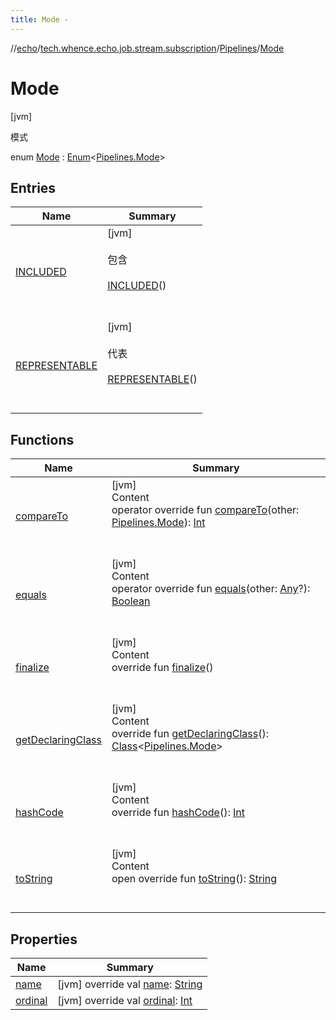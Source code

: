 ```yaml
---
title: Mode -
---
```

//[echo](../../../index.md)/[tech.whence.echo.job.stream.subscription](../../index.md)/[Pipelines](../index.md)/[Mode](index.md)



# Mode  
 [jvm] 

模式

enum [Mode](index.md) : [Enum](https://kotlinlang.org/api/latest/jvm/stdlib/kotlin/-enum/index.html)<[Pipelines.Mode](index.md)>    


## Entries  
  
|  Name|  Summary| 
|---|---|
| [INCLUDED](-i-n-c-l-u-d-e-d/index.md)|  [jvm] <br><br>包含<br><br>[INCLUDED](-i-n-c-l-u-d-e-d/index.md)()  <br>  <br>   <br>
| [REPRESENTABLE](-r-e-p-r-e-s-e-n-t-a-b-l-e/index.md)|  [jvm] <br><br>代表<br><br>[REPRESENTABLE](-r-e-p-r-e-s-e-n-t-a-b-l-e/index.md)()  <br>  <br>   <br>


## Functions  
  
|  Name|  Summary| 
|---|---|
| [compareTo](-r-e-p-r-e-s-e-n-t-a-b-l-e/index.md#kotlin/Enum/compareTo/#tech.whence.echo.job.stream.subscription.Pipelines.Mode/PointingToDeclaration/)| [jvm]  <br>Content  <br>operator override fun [compareTo](-r-e-p-r-e-s-e-n-t-a-b-l-e/index.md#kotlin/Enum/compareTo/#tech.whence.echo.job.stream.subscription.Pipelines.Mode/PointingToDeclaration/)(other: [Pipelines.Mode](index.md)): [Int](https://kotlinlang.org/api/latest/jvm/stdlib/kotlin/-int/index.html)  <br><br><br>
| [equals](../../../tech.whence.echo.webclient.response/-response-mocker/-purpose/-p-a-r-s-e-d/index.md#kotlin/Enum/equals/#kotlin.Any?/PointingToDeclaration/)| [jvm]  <br>Content  <br>operator override fun [equals](../../../tech.whence.echo.webclient.response/-response-mocker/-purpose/-p-a-r-s-e-d/index.md#kotlin/Enum/equals/#kotlin.Any?/PointingToDeclaration/)(other: [Any](https://kotlinlang.org/api/latest/jvm/stdlib/kotlin/-any/index.html)?): [Boolean](https://kotlinlang.org/api/latest/jvm/stdlib/kotlin/-boolean/index.html)  <br><br><br>
| [finalize](../../../tech.whence.echo.webclient.response/-response-mocker/-purpose/-p-a-r-s-e-d/index.md#kotlin/Enum/finalize/#/PointingToDeclaration/)| [jvm]  <br>Content  <br>override fun [finalize](../../../tech.whence.echo.webclient.response/-response-mocker/-purpose/-p-a-r-s-e-d/index.md#kotlin/Enum/finalize/#/PointingToDeclaration/)()  <br><br><br>
| [getDeclaringClass](../../../tech.whence.echo.webclient.response/-response-mocker/-purpose/-p-a-r-s-e-d/index.md#kotlin/Enum/getDeclaringClass/#/PointingToDeclaration/)| [jvm]  <br>Content  <br>override fun [getDeclaringClass](../../../tech.whence.echo.webclient.response/-response-mocker/-purpose/-p-a-r-s-e-d/index.md#kotlin/Enum/getDeclaringClass/#/PointingToDeclaration/)(): [Class](https://docs.oracle.com/javase/8/docs/api/java/lang/Class.html)<[Pipelines.Mode](index.md)>  <br><br><br>
| [hashCode](../../../tech.whence.echo.webclient.response/-response-mocker/-purpose/-p-a-r-s-e-d/index.md#kotlin/Enum/hashCode/#/PointingToDeclaration/)| [jvm]  <br>Content  <br>override fun [hashCode](../../../tech.whence.echo.webclient.response/-response-mocker/-purpose/-p-a-r-s-e-d/index.md#kotlin/Enum/hashCode/#/PointingToDeclaration/)(): [Int](https://kotlinlang.org/api/latest/jvm/stdlib/kotlin/-int/index.html)  <br><br><br>
| [toString](../../../tech.whence.echo.webclient.response/-response-mocker/-purpose/-p-a-r-s-e-d/index.md#kotlin/Enum/toString/#/PointingToDeclaration/)| [jvm]  <br>Content  <br>open override fun [toString](../../../tech.whence.echo.webclient.response/-response-mocker/-purpose/-p-a-r-s-e-d/index.md#kotlin/Enum/toString/#/PointingToDeclaration/)(): [String](https://kotlinlang.org/api/latest/jvm/stdlib/kotlin/-string/index.html)  <br><br><br>


## Properties  
  
|  Name|  Summary| 
|---|---|
| [name](index.md#tech.whence.echo.job.stream.subscription/Pipelines.Mode/name/#/PointingToDeclaration/)|  [jvm] override val [name](index.md#tech.whence.echo.job.stream.subscription/Pipelines.Mode/name/#/PointingToDeclaration/): [String](https://kotlinlang.org/api/latest/jvm/stdlib/kotlin/-string/index.html)   <br>
| [ordinal](index.md#tech.whence.echo.job.stream.subscription/Pipelines.Mode/ordinal/#/PointingToDeclaration/)|  [jvm] override val [ordinal](index.md#tech.whence.echo.job.stream.subscription/Pipelines.Mode/ordinal/#/PointingToDeclaration/): [Int](https://kotlinlang.org/api/latest/jvm/stdlib/kotlin/-int/index.html)   <br>

